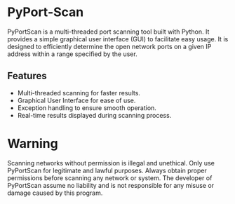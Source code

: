 # PyPort-Scan

PyPortScan is a multi-threaded port scanning tool built with Python. It provides a simple graphical user interface (GUI) to facilitate easy usage. It is designed to efficiently determine the open network ports on a given IP address within a range specified by the user.

## Features

* Multi-threaded scanning for faster results.
* Graphical User Interface for ease of use.
* Exception handling to ensure smooth operation.
* Real-time results displayed during scanning process.

# Warning 

Scanning networks without permission is illegal and unethical. Only use PyPortScan for legitimate and lawful purposes. Always obtain proper permissions before scanning any network or system. The developer of PyPortScan assume no liability and is not responsible for any misuse or damage caused by this program.

